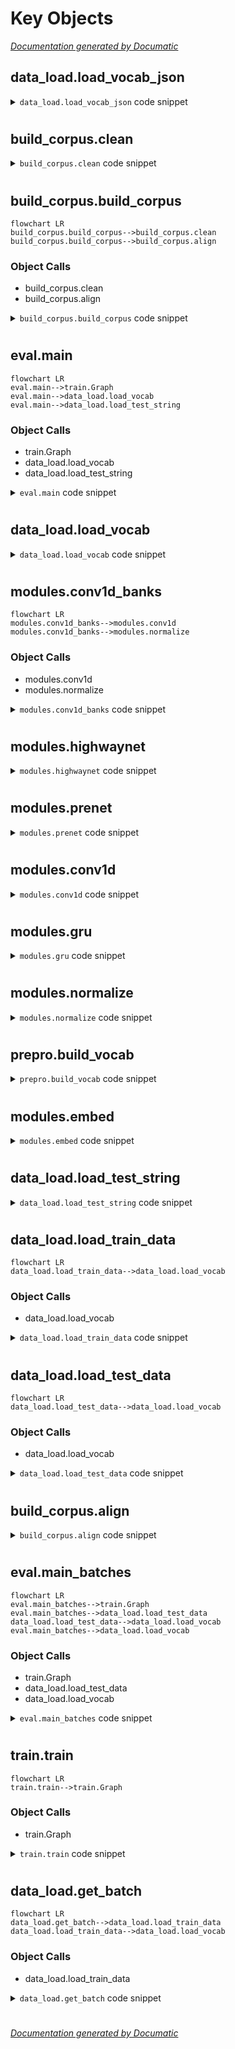 # Key Objects

[_Documentation generated by Documatic_](https://www.documatic.com)

<!---Documatic-section-data_load.load_vocab_json-start--->
## data_load.load_vocab_json

<!---Documatic-section-load_vocab_json-start--->
<!---Documatic-block-data_load.load_vocab_json-start--->
<details>
	<summary><code>data_load.load_vocab_json</code> code snippet</summary>

```python
def load_vocab_json():
    import json
    if hp.isqwerty:
        return json.load(open('data/vocab.qwerty.json', 'r'))
    else:
        return json.load(open('data/vocab.nine.json', 'r'))
```
</details>
<!---Documatic-block-data_load.load_vocab_json-end--->
<!---Documatic-section-load_vocab_json-end--->

# #
<!---Documatic-section-data_load.load_vocab_json-end--->

<!---Documatic-section-build_corpus.clean-start--->
## build_corpus.clean

<!---Documatic-section-clean-start--->
<!---Documatic-block-build_corpus.clean-start--->
<details>
	<summary><code>build_corpus.clean</code> code snippet</summary>

```python
def clean(text):
    if regex.search('[A-Za-z0-9]', text) is not None:
        return ''
    text = regex.sub(u'[^ \\p{Han}。，！？]', '', text)
    return text
```
</details>
<!---Documatic-block-build_corpus.clean-end--->
<!---Documatic-section-clean-end--->

# #
<!---Documatic-section-build_corpus.clean-end--->

<!---Documatic-section-build_corpus.build_corpus-start--->
## build_corpus.build_corpus

<!---Documatic-section-build_corpus-start--->
```mermaid
flowchart LR
build_corpus.build_corpus-->build_corpus.clean
build_corpus.build_corpus-->build_corpus.align
```

### Object Calls

* build_corpus.clean
* build_corpus.align

<!---Documatic-block-build_corpus.build_corpus-start--->
<details>
	<summary><code>build_corpus.build_corpus</code> code snippet</summary>

```python
def build_corpus():
    with codecs.open('data/zh.tsv', 'w', 'utf-8') as fout:
        with codecs.open('data/zho_news_2007-2009_1M-sentences.txt', 'r', 'utf-8') as fin:
            i = 1
            while 1:
                line = fin.readline()
                if not line:
                    break
                try:
                    (idx, sent) = line.strip().split('\t')
                    sent = clean(sent)
                    if len(sent) > 0:
                        (pnyns, hanzis) = align(sent)
                        fout.write(u'{}\t{}\t{}\n'.format(idx, pnyns, hanzis))
                except:
                    continue
                if i % 10000 == 0:
                    print(i)
                i += 1
```
</details>
<!---Documatic-block-build_corpus.build_corpus-end--->
<!---Documatic-section-build_corpus-end--->

# #
<!---Documatic-section-build_corpus.build_corpus-end--->

<!---Documatic-section-eval.main-start--->
## eval.main

<!---Documatic-section-main-start--->
```mermaid
flowchart LR
eval.main-->train.Graph
eval.main-->data_load.load_vocab
eval.main-->data_load.load_test_string
```

### Object Calls

* train.Graph
* data_load.load_vocab
* data_load.load_test_string

<!---Documatic-block-eval.main-start--->
<details>
	<summary><code>eval.main</code> code snippet</summary>

```python
def main():
    g = Graph(is_training=False)
    (pnyn2idx, idx2pnyn, hanzi2idx, idx2hanzi) = load_vocab()
    with g.graph.as_default():
        sv = tf.train.Supervisor()
        with sv.managed_session(config=tf.ConfigProto(allow_soft_placement=True)) as sess:
            sv.saver.restore(sess, tf.train.latest_checkpoint(hp.logdir))
            print('Restored!')
            mname = open(hp.logdir + '/checkpoint', 'r').read().split('"')[1]
            while True:
                line = input('请输入测试拼音：')
                if len(line) > hp.maxlen:
                    print('最长拼音不能超过50')
                    continue
                x = load_test_string(pnyn2idx, line)
                preds = sess.run(g.preds, {g.x: x})
                got = ''.join((idx2hanzi[idx] for idx in preds[0]))[:np.count_nonzero(x[0])].replace('_', '')
                print(got)
```
</details>
<!---Documatic-block-eval.main-end--->
<!---Documatic-section-main-end--->

# #
<!---Documatic-section-eval.main-end--->

<!---Documatic-section-data_load.load_vocab-start--->
## data_load.load_vocab

<!---Documatic-section-load_vocab-start--->
<!---Documatic-block-data_load.load_vocab-start--->
<details>
	<summary><code>data_load.load_vocab</code> code snippet</summary>

```python
def load_vocab():
    import pickle
    if hp.isqwerty:
        return pickle.load(open('data/vocab.qwerty.pkl', 'rb'))
    else:
        return pickle.load(open('data/vocab.nine.pkl', 'rb'))
```
</details>
<!---Documatic-block-data_load.load_vocab-end--->
<!---Documatic-section-load_vocab-end--->

# #
<!---Documatic-section-data_load.load_vocab-end--->

<!---Documatic-section-modules.conv1d_banks-start--->
## modules.conv1d_banks

<!---Documatic-section-conv1d_banks-start--->
```mermaid
flowchart LR
modules.conv1d_banks-->modules.conv1d
modules.conv1d_banks-->modules.normalize
```

### Object Calls

* modules.conv1d
* modules.normalize

<!---Documatic-block-modules.conv1d_banks-start--->
<details>
	<summary><code>modules.conv1d_banks</code> code snippet</summary>

```python
def conv1d_banks(inputs, num_units=None, K=16, is_training=True, scope='conv1d_banks', reuse=None):
    with tf.variable_scope(scope, reuse=reuse):
        if num_units is None:
            num_units = hp.embed_size // 2
        outputs = conv1d(inputs, hp.embed_size // 2, 1)
        for k in range(2, K + 1):
            with tf.variable_scope('num_{}'.format(k)):
                output = conv1d(inputs, num_units, k)
                outputs = tf.concat((outputs, output), -1)
        outputs = normalize(outputs, type=hp.norm_type, is_training=is_training, activation_fn=tf.nn.relu)
    return outputs
```
</details>
<!---Documatic-block-modules.conv1d_banks-end--->
<!---Documatic-section-conv1d_banks-end--->

# #
<!---Documatic-section-modules.conv1d_banks-end--->

<!---Documatic-section-modules.highwaynet-start--->
## modules.highwaynet

<!---Documatic-section-highwaynet-start--->
<!---Documatic-block-modules.highwaynet-start--->
<details>
	<summary><code>modules.highwaynet</code> code snippet</summary>

```python
def highwaynet(inputs, num_units=None, scope='highwaynet', reuse=None):
    if not num_units:
        num_units = inputs.get_shape()[-1]
    with tf.variable_scope(scope, reuse=reuse):
        H = tf.layers.dense(inputs, units=num_units, activation=tf.nn.relu, name='dense1')
        T = tf.layers.dense(inputs, units=num_units, activation=tf.nn.sigmoid, bias_initializer=tf.constant_initializer(-1.0), name='dense2')
        C = 1.0 - T
        outputs = H * T + inputs * C
    return outputs
```
</details>
<!---Documatic-block-modules.highwaynet-end--->
<!---Documatic-section-highwaynet-end--->

# #
<!---Documatic-section-modules.highwaynet-end--->

<!---Documatic-section-modules.prenet-start--->
## modules.prenet

<!---Documatic-section-prenet-start--->
<!---Documatic-block-modules.prenet-start--->
<details>
	<summary><code>modules.prenet</code> code snippet</summary>

```python
def prenet(inputs, num_units=None, is_training=True, scope='prenet', reuse=None):
    if num_units is None:
        num_units = [hp.embed_size, hp.embed_size // 2]
    with tf.variable_scope(scope, reuse=reuse):
        outputs = tf.layers.dense(inputs, units=num_units[0], activation=tf.nn.relu, name='dense1')
        outputs = tf.layers.dropout(outputs, rate=hp.dropout_rate, training=is_training, name='dropout1')
        outputs = tf.layers.dense(outputs, units=num_units[1], activation=tf.nn.relu, name='dense2')
        outputs = tf.layers.dropout(outputs, rate=hp.dropout_rate, training=is_training, name='dropout2')
    return outputs
```
</details>
<!---Documatic-block-modules.prenet-end--->
<!---Documatic-section-prenet-end--->

# #
<!---Documatic-section-modules.prenet-end--->

<!---Documatic-section-modules.conv1d-start--->
## modules.conv1d

<!---Documatic-section-conv1d-start--->
<!---Documatic-block-modules.conv1d-start--->
<details>
	<summary><code>modules.conv1d</code> code snippet</summary>

```python
def conv1d(inputs, filters=None, size=1, rate=1, padding='SAME', use_bias=False, activation_fn=None, scope='conv1d', reuse=None):
    with tf.variable_scope(scope):
        if padding.lower() == 'causal':
            pad_len = (size - 1) * rate
            inputs = tf.pad(inputs, [[0, 0], [pad_len, 0], [0, 0]])
            padding = 'valid'
        if filters is None:
            filters = inputs.get_shape().as_list[-1]
        params = {'inputs': inputs, 'filters': filters, 'kernel_size': size, 'dilation_rate': rate, 'padding': padding, 'activation': activation_fn, 'use_bias': use_bias, 'reuse': reuse}
        outputs = tf.layers.conv1d(**params)
    return outputs
```
</details>
<!---Documatic-block-modules.conv1d-end--->
<!---Documatic-section-conv1d-end--->

# #
<!---Documatic-section-modules.conv1d-end--->

<!---Documatic-section-modules.gru-start--->
## modules.gru

<!---Documatic-section-gru-start--->
<!---Documatic-block-modules.gru-start--->
<details>
	<summary><code>modules.gru</code> code snippet</summary>

```python
def gru(inputs, num_units=None, bidirection=False, seqlen=None, scope='gru', reuse=None):
    with tf.variable_scope(scope, reuse=reuse):
        if num_units is None:
            num_units = inputs.get_shape().as_list[-1]
        cell = tf.contrib.rnn.GRUCell(num_units)
        if bidirection:
            cell_bw = tf.contrib.rnn.GRUCell(num_units)
            (outputs, _) = tf.nn.bidirectional_dynamic_rnn(cell, cell_bw, inputs, sequence_length=seqlen, dtype=tf.float32)
            return tf.concat(outputs, 2)
        else:
            (outputs, _) = tf.nn.dynamic_rnn(cell, inputs, sequence_length=seqlen, dtype=tf.float32)
    return outputs
```
</details>
<!---Documatic-block-modules.gru-end--->
<!---Documatic-section-gru-end--->

# #
<!---Documatic-section-modules.gru-end--->

<!---Documatic-section-modules.normalize-start--->
## modules.normalize

<!---Documatic-section-normalize-start--->
<!---Documatic-block-modules.normalize-start--->
<details>
	<summary><code>modules.normalize</code> code snippet</summary>

```python
def normalize(inputs, type='bn', decay=0.99, epsilon=1e-08, is_training=True, activation_fn=None, reuse=None, scope='normalize'):
    if type == 'bn':
        inputs_shape = inputs.get_shape()
        inputs_rank = inputs_shape.ndims
        if inputs_rank in [2, 3, 4]:
            if inputs_rank == 2:
                inputs = tf.expand_dims(inputs, axis=1)
                inputs = tf.expand_dims(inputs, axis=2)
            elif inputs_rank == 3:
                inputs = tf.expand_dims(inputs, axis=1)
            outputs = tf.contrib.layers.batch_norm(inputs=inputs, decay=decay, center=True, scale=True, updates_collections=None, is_training=is_training, scope=scope, zero_debias_moving_mean=True, fused=True, reuse=reuse)
            if inputs_rank == 2:
                outputs = tf.squeeze(outputs, axis=[1, 2])
            elif inputs_rank == 3:
                outputs = tf.squeeze(outputs, axis=1)
        else:
            outputs = tf.contrib.layers.batch_norm(inputs=inputs, decay=decay, center=True, scale=True, updates_collections=None, is_training=is_training, scope=scope, reuse=reuse, fused=False)
    elif type in ('ln', 'ins'):
        reduction_axis = -1 if type == 'ln' else 1
        with tf.variable_scope(scope, reuse=reuse):
            inputs_shape = inputs.get_shape()
            params_shape = inputs_shape[-1:]
            (mean, variance) = tf.nn.moments(inputs, [reduction_axis], keep_dims=True)
            beta = tf.Variable(tf.zeros(params_shape))
            gamma = tf.Variable(tf.ones(params_shape))
            normalized = (inputs - mean) / (variance + epsilon) ** 0.5
            outputs = gamma * normalized + beta
    else:
        outputs = inputs
    if activation_fn:
        outputs = activation_fn(outputs)
    return outputs
```
</details>
<!---Documatic-block-modules.normalize-end--->
<!---Documatic-section-normalize-end--->

# #
<!---Documatic-section-modules.normalize-end--->

<!---Documatic-section-prepro.build_vocab-start--->
## prepro.build_vocab

<!---Documatic-section-build_vocab-start--->
<!---Documatic-block-prepro.build_vocab-start--->
<details>
	<summary><code>prepro.build_vocab</code> code snippet</summary>

```python
def build_vocab():
    from collections import Counter
    from itertools import chain
    if hp.isqwerty:
        pnyns = 'EUabcdefghijklmnopqrstuvwxyz0123456789。，！？'
        pnyn2idx = {pnyn: idx for (idx, pnyn) in enumerate(pnyns)}
        idx2pnyn = {idx: pnyn for (idx, pnyn) in enumerate(pnyns)}
    else:
        (pnyn2idx, idx2pnyn) = (dict(), dict())
        pnyns_list = ['E', 'U', 'abc', 'def', 'ghi', 'jkl', 'mno', 'pqrs', 'tuv', 'wxyz', '0', '1', '2', '3', '4', '5', '6', '7', '8', '9', u'。', u'，', u'！', u'？']
        for (i, pnyns) in enumerate(pnyns_list):
            for pnyn in pnyns:
                pnyn2idx[pnyn] = i
    hanzi_sents = [line.split('\t')[2] for line in codecs.open('data/zh.tsv', 'r', 'utf-8').read().splitlines()]
    hanzi2cnt = Counter(chain.from_iterable(hanzi_sents))
    hanzis = [hanzi for (hanzi, cnt) in hanzi2cnt.items() if cnt > 5]
    hanzis.remove('_')
    hanzis = ['E', 'U', '_'] + hanzis
    hanzi2idx = {hanzi: idx for (idx, hanzi) in enumerate(hanzis)}
    idx2hanzi = {idx: hanzi for (idx, hanzi) in enumerate(hanzis)}
    if hp.isqwerty:
        json.dump((pnyn2idx, idx2pnyn, hanzi2idx, idx2hanzi), open('data/vocab.qwerty.json', 'w'))
    else:
        json.dump((pnyn2idx, idx2pnyn, hanzi2idx, idx2hanzi), open('data/vocab.nine.json', 'w'))
```
</details>
<!---Documatic-block-prepro.build_vocab-end--->
<!---Documatic-section-build_vocab-end--->

# #
<!---Documatic-section-prepro.build_vocab-end--->

<!---Documatic-section-modules.embed-start--->
## modules.embed

<!---Documatic-section-embed-start--->
<!---Documatic-block-modules.embed-start--->
<details>
	<summary><code>modules.embed</code> code snippet</summary>

```python
def embed(inputs, vocab_size, num_units, zero_pad=True, scope='embedding', reuse=None):
    with tf.variable_scope(scope, reuse=reuse):
        lookup_table = tf.get_variable('lookup_table', dtype=tf.float32, shape=[vocab_size, num_units], initializer=tf.truncated_normal_initializer(mean=0.0, stddev=0.01))
        if zero_pad:
            lookup_table = tf.concat((tf.zeros(shape=[1, num_units]), lookup_table[1:, :]), 0)
    return tf.nn.embedding_lookup(lookup_table, inputs)
```
</details>
<!---Documatic-block-modules.embed-end--->
<!---Documatic-section-embed-end--->

# #
<!---Documatic-section-modules.embed-end--->

<!---Documatic-section-data_load.load_test_string-start--->
## data_load.load_test_string

<!---Documatic-section-load_test_string-start--->
<!---Documatic-block-data_load.load_test_string-start--->
<details>
	<summary><code>data_load.load_test_string</code> code snippet</summary>

```python
def load_test_string(pnyn2idx, test_string):
    pnyn_sent = test_string
    xs = []
    x = [pnyn2idx.get(pnyn, 1) for pnyn in pnyn_sent]
    x += [0] * (hp.maxlen - len(x))
    xs.append(x)
    X = np.array(xs, np.int32)
    return X
```
</details>
<!---Documatic-block-data_load.load_test_string-end--->
<!---Documatic-section-load_test_string-end--->

# #
<!---Documatic-section-data_load.load_test_string-end--->

<!---Documatic-section-data_load.load_train_data-start--->
## data_load.load_train_data

<!---Documatic-section-load_train_data-start--->
```mermaid
flowchart LR
data_load.load_train_data-->data_load.load_vocab
```

### Object Calls

* data_load.load_vocab

<!---Documatic-block-data_load.load_train_data-start--->
<details>
	<summary><code>data_load.load_train_data</code> code snippet</summary>

```python
def load_train_data():
    (pnyn2idx, idx2pnyn, hanzi2idx, idx2hanzi) = load_vocab()
    print('pnyn vocabulary size is', len(pnyn2idx))
    print('hanzi vocabulary size is', len(hanzi2idx))
    (xs, ys) = ([], [])
    with codecs.open('t', 'w', 'utf-8') as fout:
        for line in codecs.open('data/zh.tsv', 'r', 'utf-8'):
            try:
                (_, pnyn_sent, hanzi_sent) = line.strip().split('\t')
            except ValueError:
                continue
            pnyn_sents = re.sub(u'(?<=([。，！？]))', '|', pnyn_sent).split('|')
            hanzi_sents = re.sub(u'(?<=([。，！？]))', '|', hanzi_sent).split('|')
            fout.write(pnyn_sent + '===' + '|'.join(pnyn_sents) + '\n')
            for (pnyn_sent, hanzi_sent) in zip(pnyn_sents + [pnyn_sent], hanzi_sents + [hanzi_sent]):
                assert len(pnyn_sent) == len(hanzi_sent)
                if hp.minlen < len(pnyn_sent) <= hp.maxlen:
                    x = [pnyn2idx.get(pnyn, 1) for pnyn in pnyn_sent]
                    y = [hanzi2idx.get(hanzi, 1) for hanzi in hanzi_sent]
                    xs.append(np.array(x, np.int32).tostring())
                    ys.append(np.array(y, np.int32).tostring())
    return (xs, ys)
```
</details>
<!---Documatic-block-data_load.load_train_data-end--->
<!---Documatic-section-load_train_data-end--->

# #
<!---Documatic-section-data_load.load_train_data-end--->

<!---Documatic-section-data_load.load_test_data-start--->
## data_load.load_test_data

<!---Documatic-section-load_test_data-start--->
```mermaid
flowchart LR
data_load.load_test_data-->data_load.load_vocab
```

### Object Calls

* data_load.load_vocab

<!---Documatic-block-data_load.load_test_data-start--->
<details>
	<summary><code>data_load.load_test_data</code> code snippet</summary>

```python
def load_test_data():
    try:
        lines = [line for line in codecs.open('eval/input.csv', 'r', 'utf-8').read().splitlines()[1:]]
    except IOError:
        raise IOError('Write the sentences you want to test line by line in `data/input.csv` file.')
    (pnyn2idx, _, hanzi2idx, _) = load_vocab()
    (nums, xs, ys) = ([], [], [])
    for line in lines:
        (num, pnyn_sent, y) = line.split(',')
        nums.append(num)
        x = [pnyn2idx.get(pnyn, 1) for pnyn in pnyn_sent]
        x += [0] * (hp.maxlen - len(x))
        xs.append(x)
        ys.append(y)
    X = np.array(xs, np.int32)
    return (nums, X, ys)
```
</details>
<!---Documatic-block-data_load.load_test_data-end--->
<!---Documatic-section-load_test_data-end--->

# #
<!---Documatic-section-data_load.load_test_data-end--->

<!---Documatic-section-build_corpus.align-start--->
## build_corpus.align

<!---Documatic-section-align-start--->
<!---Documatic-block-build_corpus.align-start--->
<details>
	<summary><code>build_corpus.align</code> code snippet</summary>

```python
def align(sent):
    pinyin = Pinyin()
    pnyns = pinyin.get_pinyin(sent, ' ').split()
    hanzis = []
    for (char, p) in zip(sent.replace(' ', ''), pnyns):
        hanzis.extend([char] + ['_'] * (len(p) - 1))
    pnyns = ''.join(pnyns)
    hanzis = ''.join(hanzis)
    assert len(pnyns) == len(hanzis), 'The hanzis and the pinyins must be the same in length.'
    return (pnyns, hanzis)
```
</details>
<!---Documatic-block-build_corpus.align-end--->
<!---Documatic-section-align-end--->

# #
<!---Documatic-section-build_corpus.align-end--->

<!---Documatic-section-eval.main_batches-start--->
## eval.main_batches

<!---Documatic-section-main_batches-start--->
```mermaid
flowchart LR
eval.main_batches-->train.Graph
eval.main_batches-->data_load.load_test_data
data_load.load_test_data-->data_load.load_vocab
eval.main_batches-->data_load.load_vocab
```

### Object Calls

* train.Graph
* data_load.load_test_data
* data_load.load_vocab

<!---Documatic-block-eval.main_batches-start--->
<details>
	<summary><code>eval.main_batches</code> code snippet</summary>

```python
def main_batches():
    g = Graph(is_training=False)
    (nums, X, ys) = load_test_data()
    (pnyn2idx, idx2pnyn, hanzi2idx, idx2hanzi) = load_vocab()
    with g.graph.as_default():
        sv = tf.train.Supervisor()
        with sv.managed_session(config=tf.ConfigProto(allow_soft_placement=True)) as sess:
            sv.saver.restore(sess, tf.train.latest_checkpoint(hp.logdir))
            print('Restored!')
            mname = open(hp.logdir + '/checkpoint', 'r').read().split('"')[1]
            with codecs.open('eval/{}_{}.csv'.format(mname, 'qwerty' if hp.isqwerty else 'nine'), 'w', 'utf-8') as fout:
                fout.write('NUM,EXPECTED,{}_{},# characters,edit distance\n'.format(mname, 'qwerty' if hp.isqwerty else 'nine'))
                (total_edit_distance, num_chars) = (0, 0)
                for step in range(len(X) // hp.batch_size):
                    num = nums[step * hp.batch_size:(step + 1) * hp.batch_size]
                    x = X[step * hp.batch_size:(step + 1) * hp.batch_size]
                    y = ys[step * hp.batch_size:(step + 1) * hp.batch_size]
                    preds = sess.run(g.preds, {g.x: x})
                    for (n, xx, pred, expected) in zip(num, x, preds, y):
                        got = ''.join((idx2hanzi[idx] for idx in pred))[:np.count_nonzero(xx)].replace('_', '')
                        edit_distance = distance.levenshtein(expected, got)
                        total_edit_distance += edit_distance
                        num_chars += len(expected)
                        fout.write(u'{},{},{},{},{}\n'.format(n, expected, got, len(expected), edit_distance))
                fout.write(u'Total CER: {}/{}={},,,,\n'.format(total_edit_distance, num_chars, round(float(total_edit_distance) / num_chars, 2)))
```
</details>
<!---Documatic-block-eval.main_batches-end--->
<!---Documatic-section-main_batches-end--->

# #
<!---Documatic-section-eval.main_batches-end--->

<!---Documatic-section-train.train-start--->
## train.train

<!---Documatic-section-train-start--->
```mermaid
flowchart LR
train.train-->train.Graph
```

### Object Calls

* train.Graph

<!---Documatic-block-train.train-start--->
<details>
	<summary><code>train.train</code> code snippet</summary>

```python
def train():
    g = Graph()
    print('Training Graph loaded')
    with g.graph.as_default():
        sv = tf.train.Supervisor(logdir=hp.logdir, save_model_secs=0)
        with sv.managed_session() as sess:
            for epoch in range(1, hp.num_epochs + 1):
                if sv.should_stop():
                    break
                for step in tqdm(range(g.num_batch), total=g.num_batch, ncols=70, leave=False, unit='b'):
                    sess.run(g.train_op)
                gs = sess.run(g.global_step)
                sv.saver.save(sess, hp.logdir + '/model_epoch_%02d_gs_%d' % (epoch, gs))
```
</details>
<!---Documatic-block-train.train-end--->
<!---Documatic-section-train-end--->

# #
<!---Documatic-section-train.train-end--->

<!---Documatic-section-data_load.get_batch-start--->
## data_load.get_batch

<!---Documatic-section-get_batch-start--->
```mermaid
flowchart LR
data_load.get_batch-->data_load.load_train_data
data_load.load_train_data-->data_load.load_vocab
```

### Object Calls

* data_load.load_train_data

<!---Documatic-block-data_load.get_batch-start--->
<details>
	<summary><code>data_load.get_batch</code> code snippet</summary>

```python
def get_batch():
    import tensorflow as tf
    (X, Y) = load_train_data()
    (x, y) = tf.train.slice_input_producer([tf.convert_to_tensor(X), tf.convert_to_tensor(Y)])
    x = tf.decode_raw(x, tf.int32)
    y = tf.decode_raw(y, tf.int32)
    (x, y) = tf.train.batch([x, y], shapes=[(None,), (None,)], num_threads=8, batch_size=hp.batch_size, capacity=hp.batch_size * 64, allow_smaller_final_batch=False, dynamic_pad=True)
    num_batch = len(X) // hp.batch_size
    return (x, y, num_batch)
```
</details>
<!---Documatic-block-data_load.get_batch-end--->
<!---Documatic-section-get_batch-end--->

# #
<!---Documatic-section-data_load.get_batch-end--->

[_Documentation generated by Documatic_](https://www.documatic.com)